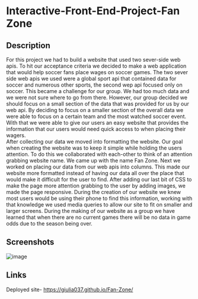 # Interactive-Front-End-Project-Fan Zone

## Description
For this project we had to build a website that used two sever-side web apis. To hit our acceptance criteria we decided to make a web application that would help soccer fans place wages on soccer games.
The two sever side web apis we used were a global sport api that contained data for soccer and numerous other sports, the second wep api focused only on soccer. 
This became a challenge for our group. We had too much data and we were not sure where to go from there. However, our group decided we should focus on a small section of the data that was provided for us by our web api.
By deciding to focus on a smaller section of the overall data we were able to focus on a certain team and the most watched soccer event. With that we were able to give our users an easy website that provides the information that our users would need quick access to when placing their wagers.  
After collecting our data we moved into formatting the website. Our goal when creating the website was to keep it simple while holding the users attention. To do this we collaborated with each-other to think of an attention grabbing website name. We came up with the name Fan Zone.
Next we worked on placing our data from our web apis into columns. This made our website more formatted instead of having our data all over the place that would make it difficult for the user to find.
After adding our last bit of CSS to make the page more attention grabbing to the user by adding images, we made the page responsive. During the creation of our website we knew most users would be using their phone to find this information, working with that knowledge we used media queries to allow our site to fit on smaller and larger screens.
During the making of our website as a group we have learned that when there are no current games there will be no data in game odds due to the season being over. 

## Screenshots
![image](https://user-images.githubusercontent.com/114687261/201730501-968115b1-78a5-4094-bdb5-7034104c8534.png)

## Links
Deployed site- https://giulia037.github.io/Fan-Zone/

